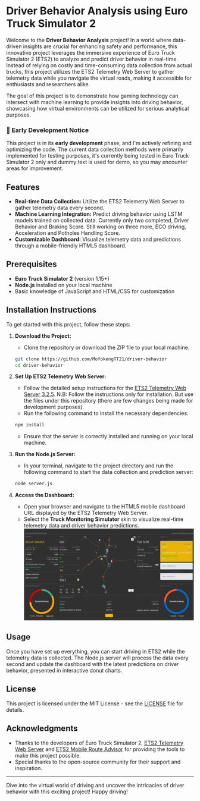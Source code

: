 # Driver Behavior Analysis using Euro Truck Simulator 2

Welcome to the **Driver Behavior Analysis** project! In a world where data-driven insights are crucial for enhancing safety and performance, this innovative project leverages the immersive experience of Euro Truck Simulator 2 (ETS2) to analyze and predict driver behavior in real-time. Instead of relying on costly and time-consuming data collection from actual trucks, this project utilizes the ETS2 Telemetry Web Server to gather telemetry data while you navigate the virtual roads, making it accessible for enthusiasts and researchers alike.

The goal of this project is to demonstrate how gaming technology can intersect with machine learning to provide insights into driving behavior, showcasing how virtual environments can be utilized for serious analytical purposes.

### 🚧 Early Development Notice

This project is in its **early development** phase, and I'm actively refining and optimizing the code. The current data collection methods were primarily implemented for testing purposes, it's currently being tested in Euro Truck Simulator 2 only and dummy text is used for demo, so you may encounter areas for improvement.


## Features

- **Real-time Data Collection:** Utilize the ETS2 Telemetry Web Server to gather telemetry data every second.
- **Machine Learning Integration:** Predict driving behavior using LSTM models trained on collected data. Currently only two completed, Driver Behavior and Braking Score. Still working on three more, ECO driving, Acceleration and Potholes Handling Score.
- **Customizable Dashboard:** Visualize telemetry data and predictions through a mobile-friendly HTML5 dashboard.

## Prerequisites

- **Euro Truck Simulator 2** (version 1.15+)
- **Node.js** installed on your local machine
- Basic knowledge of JavaScript and HTML/CSS for customization

## Installation Instructions

To get started with this project, follow these steps:

1. **Download the Project:**
   - Clone the repository or download the ZIP file to your local machine.

   ```bash
   git clone https://github.com/MofokengTT21/driver-behavior
   cd driver-behavior
   ```

2. **Set Up ETS2 Telemetry Web Server:**
   - Follow the detailed setup instructions for the [ETS2 Telemetry Web Server 3.2.5](https://github.com/Funbit/ets2-telemetry-server?tab=readme-ov-file). N.B: Follow the instructions only for installation. But use the files under this repository (there are few changes being made for development purposes).
   - Run the following command to install the necessary dependencies:

    ```bash
    npm install
    ```

   - Ensure that the server is correctly installed and running on your local machine.

3. **Run the Node.js Server:**
   - In your terminal, navigate to the project directory and run the following command to start the data collection and prediction server:

   ```bash
   node server.js
   ```

4. **Access the Dashboard:**
   - Open your browser and navigate to the HTML5 mobile dashboard URL displayed by the ETS2 Telemetry Web Server.
   - Select the **Truck Monitoring Simulator** skin to visualize real-time telemetry data and driver behavior predictions.
![](ets2-telemetry-server\server\Html\skins\truck-monitor\dashboard.jpg)
   

## Usage

Once you have set up everything, you can start driving in ETS2 while the telemetry data is collected. The Node.js server will process the data every second and update the dashboard with the latest predictions on driver behavior, presented in interactive donut charts.

## License

This project is licensed under the MIT License - see the [LICENSE](LICENSE) file for details.

## Acknowledgments

- Thanks to the developers of Euro Truck Simulator 2, [ETS2 Telemetry Web Server](https://github.com/Funbit/ets2-telemetry-server?tab=readme-ov-file) and [ETS2 Mobile Route Advisor](https://github.com/mike-koch/ets2-mobile-route-advisor) for providing the tools to make this project possible.
- Special thanks to the open-source community for their support and inspiration.

---

Dive into the virtual world of driving and uncover the intricacies of driver behavior with this exciting project! Happy driving!
```
